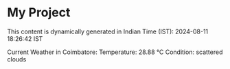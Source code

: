# My Project

This content is dynamically generated in Indian Time (IST): 2024-08-11 18:26:42 IST


Current Weather in Coimbatore:
Temperature: 28.88 °C
Condition: scattered clouds
